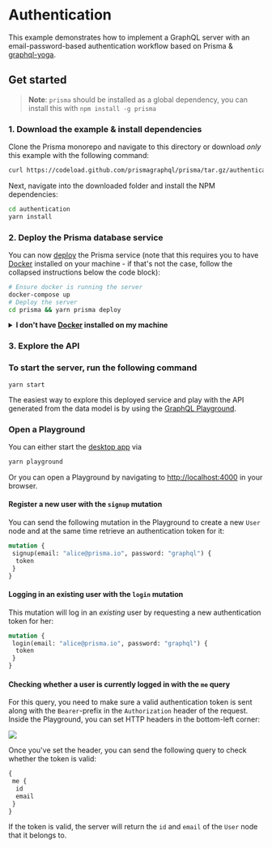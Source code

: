 # Authentication

This example demonstrates how to implement a GraphQL server with an email-password-based authentication workflow based on Prisma & [graphql-yoga](https://github.com/graphcool/graphql-yoga).

## Get started

> **Note**: `prisma` should be installed as a global dependency, you can install this with `npm install -g prisma`

### 1. Download the example & install dependencies

Clone the Prisma monorepo and navigate to this directory or download _only_ this example with the following command:

```sh
curl https://codeload.github.com/prismagraphql/prisma/tar.gz/authentication | tar -xz --strip=2 prisma-master/examples/application-server
```

Next, navigate into the downloaded folder and install the NPM dependencies:

```sh
cd authentication
yarn install
```

### 2. Deploy the Prisma database service

You can now [deploy](https://www.prisma.io/docs/reference/cli-command-reference/database-service/prisma-deploy-kee1iedaov) the Prisma service (note that this requires you to have [Docker](https://www.docker.com) installed on your machine - if that's not the case, follow the collapsed instructions below the code block):

```sh
# Ensure docker is running the server
docker-compose up
# Deploy the server
cd prisma && yarn prisma deploy
```

<details>
 <summary><strong>I don't have <a href="https://www.docker.com">Docker</a> installed on my machine</strong></summary>

To deploy your service to a demo server (rather than locally with Docker), please follow [this link](https://www.prisma.io/docs/quickstart/).

</details>

### 3. Explore the API

### To start the server, run the following command

`yarn start`

The easiest way to explore this deployed service and play with the API generated from the data model is by using the [GraphQL Playground](https://github.com/graphcool/graphql-playground).

### Open a Playground

You can either start the [desktop app](https://github.com/graphcool/graphql-playground) via

```sh
yarn playground
```

Or you can open a Playground by navigating to [http://localhost:4000](http://localhost:4000) in your browser.

#### Register a new user with the `signup` mutation

You can send the following mutation in the Playground to create a new `User` node and at the same time retrieve an authentication token for it:

```graphql
mutation {
 signup(email: "alice@prisma.io", password: "graphql") {
  token
 }
}
```

#### Logging in an existing user with the `login` mutation

This mutation will log in an _existing_ user by requesting a new authentication token for her:

```graphql
mutation {
 login(email: "alice@prisma.io", password: "graphql") {
  token
 }
}
```

#### Checking whether a user is currently logged in with the `me` query

For this query, you need to make sure a valid authentication token is sent along with the `Bearer`-prefix in the `Authorization` header of the request. Inside the Playground, you can set HTTP headers in the bottom-left corner:

![](https://imgur.com/bEGUtO0.png)

Once you've set the header, you can send the following query to check whether the token is valid:

```graphql
{
 me {
  id
  email
 }
}
```

If the token is valid, the server will return the `id` and `email` of the `User` node that it belongs to.
